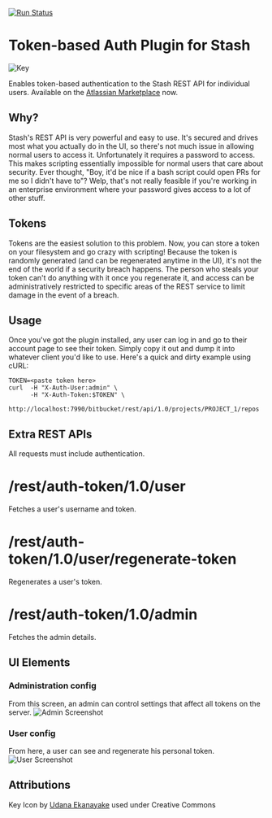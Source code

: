 [![Run Status](https://api.shippable.com/projects/55cfbb00edd7f2c052a980af/badge?branch=master)](https://app.shippable.com/projects/55cfbb00edd7f2c052a980af)

# Token-based Auth Plugin for Stash

![Key](/src/main/resources/images/pluginIcon.png?raw=true)

Enables token-based authentication to the Stash REST API for individual users. Available on the [Atlassian Marketplace](https://marketplace.atlassian.com/plugins/com.thundermoose.plugins.stash-token-auth) now.

## Why?

Stash's REST API is very powerful and easy to use. It's secured and drives most what you actually do in the UI, so there's not much issue in allowing normal users to access it. Unfortunately it requires a password to access. This makes scripting essentially impossible for normal users that care about security. Ever thought, "Boy, it'd be nice if a bash script could open PRs for me so I didn't have to"? Welp, that's not really feasible if you're working in an enterprise environment where your password gives access to a lot of other stuff.

## Tokens
Tokens are the easiest solution to this problem. Now, you can store a token on your filesystem and go crazy with scripting! Because the token is randomly generated (and can be regenerated anytime in the UI), it's not the end of the world if a security breach happens. The person who steals your token can't do anything with it once you regenerate it, and access can be administratively restricted to specific areas of the REST service to limit damage in  the event of a breach.

## Usage

Once you've got the plugin installed, any user can log in and go to their account page to see their token. Simply copy it out and dump it into whatever client you'd like to use. Here's a quick and dirty example using cURL:

```
TOKEN=<paste token here>
curl  -H "X-Auth-User:admin" \
      -H "X-Auth-Token:$TOKEN" \
      http://localhost:7990/bitbucket/rest/api/1.0/projects/PROJECT_1/repos

```

## Extra REST APIs

All requests must include authentication.

# /rest/auth-token/1.0/user

Fetches a user's username and token.

# /rest/auth-token/1.0/user/regenerate-token

Regenerates a user's token.

# /rest/auth-token/1.0/admin

Fetches the admin details.

## UI Elements

### Administration config

From this screen, an admin can control settings that affect all tokens on the server.
![Admin Screenshot](/src/main/resources/images/screenshot-admin.png?raw=true)

### User config

From here, a user can see and regenerate his personal token.
![User Screenshot](/src/main/resources/images/screenshot-user.png?raw=true)

## Attributions

Key Icon by [Udana Ekanayake](https://www.iconfinder.com/ekanayake) used under Creative Commons
